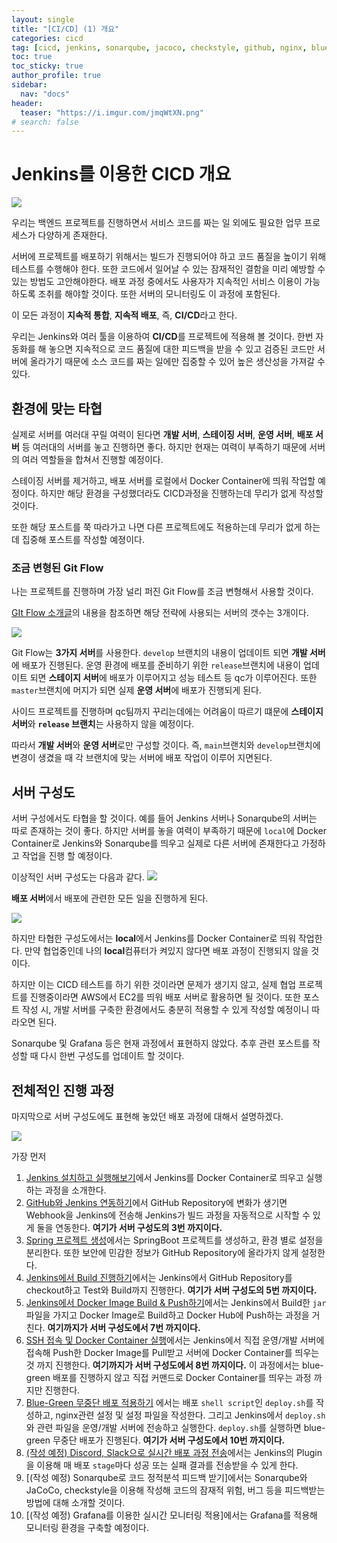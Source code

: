 ```yaml
---
layout: single
title: "[CI/CD] (1) 개요"
categories: cicd
tag: [cicd, jenkins, sonarqube, jacoco, checkstyle, github, nginx, blue-green]
toc: true
toc_sticky: true
author_profile: true
sidebar:
  nav: "docs"
header:
  teaser: "https://i.imgur.com/jmqWtXN.png"
# search: false
---
```


# Jenkins를 이용한 CICD 개요

![](https://i.imgur.com/jmqWtXN.png)

우리는 백엔드 프로젝트를 진행하면서 서비스 코드를 짜는 일 외에도 필요한 업무 프로세스가 다양하게 존재한다.

서버에 프로젝트를 배포하기 위해서는 빌드가 진행되어야 하고 코드 품질을 높이기 위해 테스트를 수행해야 한다. 또한 코드에서 일어날 수 있는 잠재적인 결함을 미리 예방할 수 있는 방법도 고안해야한다. 배포 과정 중에서도 사용자가 지속적인 서비스 이용이 가능하도록 조취를 해야할 것이다. 또한 서버의 모니터링도 이 과정에 포함된다.

이 모든 과정이 **지속적 통합**, **지속적 배포**, 즉, **CI/CD**라고 한다.

우리는 Jenkins와 여러 툴을 이용하여 **CI/CD**를 프로젝트에 적용해 볼 것이다. 한번 자동화를 해 놓으면 지속적으로 코드 품질에 대한 피드백을 받을 수 있고 검증된 코드만 서버에 올라가기 때문에 소스 코드를 짜는 일에만 집중할 수 있어 높은 생산성을 가져갈 수 있다.

## 환경에 맞는 타협

실제로 서버를 여러대 꾸릴 여력이 된다면 **개발 서버**, **스테이징 서버**, **운영 서버**, **배포 서버** 등 여러대의 서버를 놓고 진행하면 좋다. 하지만 현재는 여력이 부족하기 때문에 서버의 여러 역할들을 합쳐서 진행할 예정이다.

스테이징 서버를 제거하고, 배포 서버를 로컬에서 Docker Container에 띄워 작업할 예정이다. 하지만 해당 환경을 구성했더라도 CICD과정을 진행하는데 무리가 없게 작성할 것이다.

또한 해당 포스트를 쭉 따라가고 나면 다른 프로젝트에도 적용하는데 무리가 없게 하는데 집중해 포스트를 작성할 예졍이다.

### 조금 변형된 Git Flow

나는 프로젝트를 진행하며 가장 널리 퍼진 Git Flow를 조금 변형해서 사용할 것이다.

[GIt Flow 소개글](https://nvie.com/posts/a-successful-git-branching-model/)의 내용을 참조하면 해당 전략에 사용되는 서버의 갯수는 3개이다.

![](https://i.imgur.com/VXeAMIg.png)

Git Flow는 **3가지 서버**를 사용한다. `develop` 브랜치의 내용이 업데이트 되면 **개발 서버**에 배포가 진행된다. 운영 환경에 배포를 준비하기 위한 `release`브랜치에 내용이 업데이트 되면 **스테이지 서버**에 배포가 이루어지고 성능 테스트 등 qc가 이루어진다. 또한 `master`브랜치에 머지가 되면 실제 **운영 서버**에 배포가 진행되게 된다.

사이드 프로젝트를 진행하며 qc팀까지 꾸리는데에는 어려움이 따르기 떄문에 **스테이지 서버**와 **`release` 브랜치**는 사용하지 않을 예정이다.

따라서 **개발 서버**와 **운영 서버**로만 구성할 것이다. 즉, `main`브랜치와 `develop`브랜치에 변경이 생겼을 때 각 브랜치에 맞는 서버에 배포 작업이 이루어 지면된다.

## 서버 구성도

서버 구성에서도 타협을 할 것이다. 예를 들어 Jenkins 서버나 Sonarqube의 서버는 따로 존재하는 것이 좋다. 하지만 서버를 놓을 여력이 부족하기 때문에 `local`에 Docker Container로 Jenkins와 Sonarqube를 띄우고 실제로 다른 서버에 존재한다고 가정하고 작업을 진행 할 예정이다.

이상적인 서버 구성도는 다음과 같다.
![](https://i.imgur.com/ejh5ufI.png)

**배포 서버**에서 배포에 관련한 모든 일을 진행하게 된다. 

![](https://i.imgur.com/hP4hFru.png)

하지만 타협한 구성도에서는 **local**에서 Jenkins를 Docker Container로 띄워 작업한다. 만약 협업중인데 나의 **local**컴퓨터가 켜있지 않다면 배포 과정이 진행되지 않을 것이다.

하지만 이는 CICD 테스트를 하기 위한 것이라면 문제가 생기지 않고, 실제 협업 프로젝트를 진행중이라면 AWS에서 EC2를 띄워 배포 서버로 활용하면 될 것이다. 또한 포스트 작성 시, 개발 서버를 구축한 환경에서도 충분히 적용할 수 있게 작성할 예정이니 따라오면 된다.

Sonarqube 및 Grafana 등은 현재 과정에서 표현하지 않았다. 추후 관련 포스트를 작성할 때 다시 한번 구성도를 업데이트 할 것이다.

## 전체적인 진행 과정

마지막으로 서버 구성도에도 표현해 놓았던 배포 과정에 대해서 설명하겠다.

![](https://i.imgur.com/ejh5ufI.png)

가장 먼저

1. [Jenkins 설치하고 실행해보기](https://dukcode.github.io/cicd/cicd-02/)에서 Jenkins를 Docker Container로 띄우고 실행하는 과정을 소개한다.
2. [GitHub와 Jenkins 연동하기](https://dukcode.github.io/cicd/cicd-03/)에서 GitHub Repository에 변화가 생기면 Webhook을 Jenkins에 전송해 Jenkins가 빌드 과정을 자동적으로 시작할 수 있게 둘을 연동한다. **여기가 서버 구성도의 3번 까지이다.**
3. [Spring 프로젝트 생성](https://dukcode.github.io/cicd/cicd-04/)에서는 SpringBoot 프로젝트를 생성하고, 환경 별로 설정을 분리한다. 또한 보안에 민감한 정보가 GitHub Repository에 올라가지 않게 설정한다.
4. [Jenkins에서 Build 진행하기](https://dukcode.github.io/cicd/cicd-05/)에서는 Jenkins에서 GitHub Repository를 checkout하고 Test와 Build까지 진행한다. **여기가 서버 구성도의 5번 까지이다.**
5. [Jenkins에서 Docker Image Build & Push하기](https://dukcode.github.io/cicd/cicd-06/)에서는 Jenkins에서 Build한 `jar`파일을 가지고 Docker Image로 Build하고 Docker Hub에 Push하는 과정을 거친다. **여기까지가 서버 구성도에서 7번 까지이다.**
6. [SSH 접속 및 Docker Container 실행](https://dukcode.github.io/cicd/cicd-07/)에서는 Jenkins에서 직접 운영/개발 서버에 접속해 Push한 Docker Image를 Pull받고 서버에 Docker Container를 띄우는 것 까지 진행한다. **여기까지가 서버 구성도에서 8번 까지이다.** 이 과정에서는 blue-green 배포를 진행하지 않고 직접 커맨드로 Docker Container를 띄우는 과정 까지만 진행한다.
7. [Blue-Green 무중단 배포 적용하기](https://dukcode.github.io/cicd/cicd-08/) 에서는 배포 `shell script`인 `deploy.sh`를 작성하고, nginx관련 설정 및 설정 파일을 작성한다. 그리고 Jenkins에서 `deploy.sh`와 관련 파일을 운영/개발 서버에 전송하고 실행한다. `deploy.sh`를 실행하면 blue-green 무중단 배포가 진행된다. **여기가 서버 구성도에서 10번 까지이다.**
8. [(작성 예정) Discord, Slack으로 실시간 배포 과정 전송]()에서는 Jenkins의 Plugin을 이용해 매 배포 `stage`마다 성공 또는 실패 결과를 전송받을 수 있게 한다.
9. [(작성 예정) Sonarqube로 코드 정적분석 피드백 받기]에서는 Sonarqube와 JaCoCo, checkstyle을 이용해 작성해 코드의 잠재적 위험, 버그 등을 피드백받는 방법에 대해 소개할 것이다.
10. [(작성 예정) Grafana를 이용한 실시간 모니터링 적용]에서는 Grafana를 적용해 모니터링 환경을 구축할 예정이다.